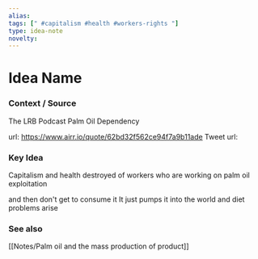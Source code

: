 ```yaml
---
alias: 
tags: [" #capitalism #health #workers-rights "]
type: idea-note
novelty: 
---
```

# Idea Name

### Context / Source
The LRB Podcast
Palm Oil Dependency

url: https://www.airr.io/quote/62bd32f562ce94f7a9b11ade
Tweet url: 

### Key Idea

Capitalism
and health destroyed of workers
who are working on palm oil
exploitation

and then don't get to consume it
It just pumps it into the world
and diet problems arise

### See also
[[Notes/Palm oil and the mass production of product]]
